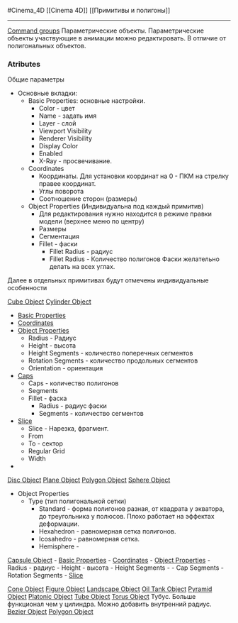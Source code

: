 #Cinema_4D 
[[Cinema 4D]]
[[Примитивы и полигоны]]
_____
[Command groups](https://help.maxon.net/c4d/2023/en-us/Default.htm#html/5179.html?TocPath=Create%2520Menu%257CMesh%257C_____0)
Параметрические объекты.
Параметрические объекты участвующие в анимации можно редактировать. В отличие от полигональных объектов.
### Atributes
Общие параметры
- Основные вкладки:
    - Basic Properties: основные настройки.
	    - Color - цвет
	    - Name - задать имя
	    - Layer - слой
	    - Viewport Visibility
	    - Renderer Visibility
	    - Display Color
	    - Enabled
	    - X-Ray - просвечивание.
    - Coordinates
	    - Координаты. Для установки координат на 0 - ПКМ на стрелку правее координат.
	    - Углы поворота
	    - Соотношение сторон (размеры)
    - Object Properties (Индивидуальна под каждый примитив)
	    - Для редактирования нужно находится в режиме правки модели (верхнее меню по центру)
	    - Размеры
	    - Сегментация
	    - Fillet - фаски
		    - Fillet Radius - радиус
		    - Fillet Radius - Количество полигонов
		    Фаски желательно делать на всех углах.
		    
Далее в отдельных примитивах будут отмечены индивидуальные особенности

[Cube Object](https://help.maxon.net/c4d/2023/en-us/Content/html/OCUBE.html?TocPath=Create%2520Menu%257CMesh%257CCube%2520Object%257C_____0)
[Cylinder Object](https://help.maxon.net/c4d/2023/en-us/Content/html/OCYLINDER.html?TocPath=Create%2520Menu%257CMesh%257CCylinder%2520Object%257C_____0)
- [Basic Properties](https://help.maxon.net/c4d/2023/en-us/Content/html/OCYLINDER-OBASELIST.html?TocPath=Create%2520Menu%257CMesh%257CCylinder%2520Object%257C_____1)
- [Coordinates](https://help.maxon.net/c4d/2023/en-us/Content/html/OCYLINDER-ID_BASEOBJECT_GROUP1.html?TocPath=Create%2520Menu%257CMesh%257CCylinder%2520Object%257C_____2)
- [Object Properties](https://help.maxon.net/c4d/2023/en-us/Content/html/OCYLINDER-ID_OBJECTPROPERTIES.html?TocPath=Create%2520Menu%257CMesh%257CCylinder%2520Object%257C_____3)
	- Radius - Радиус
	- Height - высота
	- Height Segments - количество поперечных сегментов
	- Rotation Segments - количество продольных сегментов
	- Orientation - ориентация
- [Caps](https://help.maxon.net/c4d/2023/en-us/Content/html/OCYLINDER-ID_CYLINDERCAPS.html?TocPath=Create%2520Menu%257CMesh%257CCylinder%2520Object%257C_____4)
	- Caps - количество полигонов
	- Segments
	- Fillet - фаска
		- Radius - радиус фаски
		- Segments - количество сегментов
- [Slice](https://help.maxon.net/c4d/2023/en-us/Content/html/OCYLINDER-ID_SLICE.html?TocPath=Create%2520Menu%257CMesh%257CCylinder%2520Object%257C_____5) 
	- Slice - Нарезка, фрагмент.
	- From
	- To - сектор
	- Regular Grid
	- Width
- 
[Disc Object](https://help.maxon.net/c4d/2023/en-us/Content/html/ODISC.html?TocPath=Create%2520Menu%257CMesh%257CDisc%2520Object%257C_____0)
[Plane Object](https://help.maxon.net/c4d/2023/en-us/Content/html/OPLANE.html?TocPath=Create%2520Menu%257CMesh%257CPlane%2520Object%257C_____0)
[Polygon Object](https://help.maxon.net/c4d/2023/en-us/Content/html/OSINGLEPOLY.html?TocPath=Create%2520Menu%257CMesh%257CPolygon%2520Object%257C_____0)
[Sphere Object](https://help.maxon.net/c4d/2023/en-us/Content/html/OSPHERE.html?TocPath=Create%2520Menu%257CMesh%257CSphere%2520Object%257C_____0)
- Object Properties
	- Type (тип полигональной сетки)
		- Standard - форма полигонов разная, от квадрата у экватора, до треугольника у полюсов. Плохо работает на эффектах деформации.
		- Hexahedron - равномерная сетка полигонов.
		- Icosahedro - равномерная сетка.
		- Hemisphere - 

[Capsule Object](https://help.maxon.net/c4d/2023/en-us/Content/html/OCAPSULE.html?TocPath=Create%2520Menu%257CMesh%257CCapsule%2520Object%257C_____0)
	-  [Basic Properties](https://help.maxon.net/c4d/2023/en-us/Content/html/OCAPSULE-OBASELIST.html?TocPath=Create%2520Menu%257CMesh%257CCapsule%2520Object%257C_____1)
    - [Coordinates](https://help.maxon.net/c4d/2023/en-us/Content/html/OCAPSULE-ID_BASEOBJECT_GROUP1.html?TocPath=Create%2520Menu%257CMesh%257CCapsule%2520Object%257C_____2)
    - [Object Properties](https://help.maxon.net/c4d/2023/en-us/Content/html/OCAPSULE-ID_OBJECTPROPERTIES.html?TocPath=Create%2520Menu%257CMesh%257CCapsule%2520Object%257C_____3)
	    - Radius - радиус
	    - Height - высота
	    - Height Segments - 
	    - Cap Segments
	    - Rotation Segments
    - [Slice](https://help.maxon.net/c4d/2023/en-us/Content/html/OCAPSULE-ID_SLICE.html?TocPath=Create%2520Menu%257CMesh%257CCapsule%2520Object%257C_____4)

[Cone Object](https://help.maxon.net/c4d/2023/en-us/Content/html/OCONE.html?TocPath=Create%2520Menu%257CMesh%257CCone%2520Object%257C_____0)
[Figure Object](https://help.maxon.net/c4d/2023/en-us/Content/html/OFIGURE.html?TocPath=Create%2520Menu%257CMesh%257CFigure%2520Object%257C_____0)
[Landscape Object](https://help.maxon.net/c4d/2023/en-us/Content/html/OFRACTAL.html?TocPath=Create%2520Menu%257CMesh%257CLandscape%2520Object%257C_____0)
[Oil Tank Object](https://help.maxon.net/c4d/2023/en-us/Content/html/OOILTANK.html?TocPath=Create%2520Menu%257CMesh%257COil%2520Tank%2520Object%257C_____0)
[Pyramid Object](https://help.maxon.net/c4d/2023/en-us/Content/html/OPYRAMID.html?TocPath=Create%2520Menu%257CMesh%257CPyramid%2520Object%257C_____0)
[Platonic Object](https://help.maxon.net/c4d/2023/en-us/Content/html/OPLATONIC.html?TocPath=Create%2520Menu%257CMesh%257CPlatonic%2520Object%257C_____0)
[Tube Object](https://help.maxon.net/c4d/2023/en-us/Content/html/OTUBE.html?TocPath=Create%2520Menu%257CMesh%257CTube%2520Object%257C_____0)
[Torus Object](https://help.maxon.net/c4d/2023/en-us/Content/html/OTORUS.html?TocPath=Create%2520Menu%257CMesh%257CTorus%2520Object%257C_____0) Тубус. Больше функционал чем у цилиндра. Можно добавить внутренний радиус.
[Bezier Object](https://help.maxon.net/c4d/2023/en-us/Content/html/OBEZIER.html?TocPath=Create%2520Menu%257CMesh%257CBezier%2520Object%257C_____0)
[Polygon Object](https://help.maxon.net/c4d/2023/en-us/Content/html/OPOLYGON.html?TocPath=Create%2520Menu%257CMesh%257CPolygon%2520Object%257C_____0)
